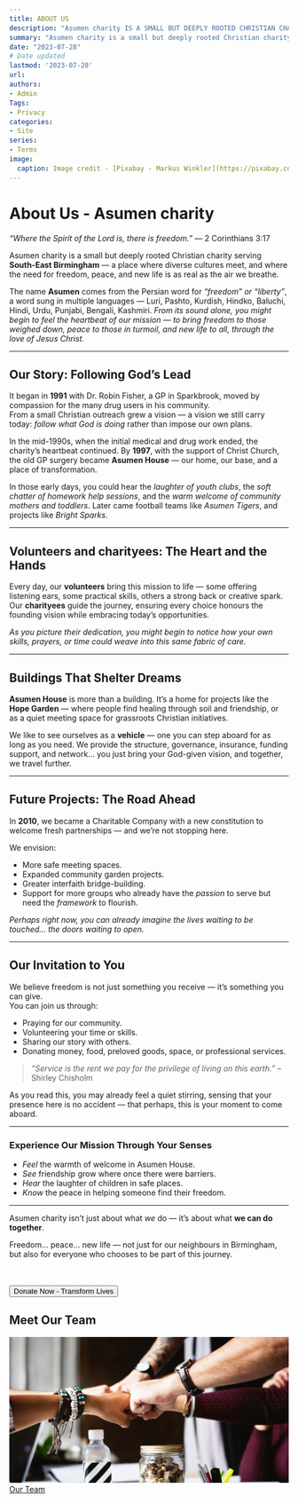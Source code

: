 ```yaml
---
title: ABOUT US
description: "Asumen charity IS A SMALL BUT DEEPLY ROOTED CHRISTIAN CHARITY."
summary: "Asumen charity is a small but deeply rooted Christian charity."
date: "2023-07-28"
# Date updated
lastmod: '2023-07-28'
url: 
authors: 
- Admin
Tags: 
- Privacy
categories: 
- Site
series: 
- Terms
image:
  caption: Image credit - [Pixabay - Markus Winkler](https://pixabay.com/photos/privacy-policy-dsgvo-5243225/)
---
```

# **About Us - Asumen charity** 
        
*“Where the Spirit of the Lord is, there is freedom.”* — 2 Corinthians 3:17  

Asumen charity is a small but deeply rooted Christian charity serving **South-East Birmingham** — a place where diverse cultures meet, and where the need for freedom, peace, and new life is as real as the air we breathe.  

The name **Asumen** comes from the Persian word for *“freedom” or “liberty”*, a word sung in multiple languages — Luri, Pashto, Kurdish, Hindko, Baluchi, Hindi, Urdu, Punjabi, Bengali, Kashmiri. *From its sound alone, you might begin to feel the heartbeat of our mission — to bring freedom to those weighed down, peace to those in turmoil, and new life to all, through the love of Jesus Christ.*        

---

## **Our Story: Following God’s Lead**
        
It began in **1991** with Dr. Robin Fisher, a GP in Sparkbrook, moved by compassion for the many drug users in his community.  
From a small Christian outreach grew a vision — a vision we still carry today: *follow what God is doing* rather than impose our own plans.  
        
In the mid-1990s, when the initial medical and drug work ended, the charity’s heartbeat continued. By **1997**, with the support of Christ Church, the old GP surgery became **Asumen House** — our home, our base, and a place of transformation.
        
In those early days, you could hear the *laughter of youth clubs*, the *soft chatter of homework help sessions*, and the *warm welcome of community mothers and toddlers*. Later came football teams like *Asumen Tigers*, and projects like *Bright Sparks*.  
        
---
        
## **Volunteers and charityees: The Heart and the Hands**
        
Every day, our **volunteers** bring this mission to life — some offering listening ears, some practical skills, others a strong back or creative spark. Our **charityees** guide the journey, ensuring every choice honours the founding vision while embracing today’s opportunities.
        
*As you picture their dedication, you might begin to notice how your own skills, prayers, or time could weave into this same fabric of care.*
        
---
        
## **Buildings That Shelter Dreams**
        
**Asumen House** is more than a building. It’s a home for projects like the **Hope Garden** — where people find healing through soil and friendship, or as a quiet meeting space for grassroots Christian initiatives.  
        
We like to see ourselves as a **vehicle** — one you can step aboard for as long as you need. We provide the structure, governance, insurance, funding support, and network… you just bring your God-given vision, and together, we travel further.
        
---
        
## **Future Projects: The Road Ahead**
        
In **2010**, we became a Charitable Company with a new constitution to welcome fresh partnerships — and we’re not stopping here.  
        
We envision:
- More safe meeting spaces.
- Expanded community garden projects.  
- Greater interfaith bridge-building.  
- Support for more groups who already have the *passion* to serve but need the *framework* to flourish.  
        
*Perhaps right now, you can already imagine the lives waiting to be touched… the doors waiting to open.*
        
---
        
## **Our Invitation to You**

We believe freedom is not just something you receive — it’s something you can give.  
You can join us through:  
- Praying for our community.  
- Volunteering your time or skills.  
- Sharing our story with others.  
- Donating money, food, preloved goods, space, or professional services.  

> *“Service is the rent we pay for the privilege of living on this earth.”* – Shirley Chisholm
        
As you read this, you may already feel a quiet stirring, sensing that your presence here is no accident — that perhaps, this is your moment to come aboard.
        
---

### **Experience Our Mission Through Your Senses**
- *Feel* the warmth of welcome in Asumen House.  
- *See* friendship grow where once there were barriers.  
- *Hear* the laughter of children in safe places.  
- *Know* the peace in helping someone find their freedom.

---

Asumen charity isn’t just about what *we* do — it’s about what **we can do together**.  

Freedom… peace… new life — not just for our neighbours in Birmingham, but also for everyone who chooses to be part of this journey.
</br></br></br>
<div class="text-center flex items-center justify-center">
<a href="/donate">
<button class="justify-center items-center rounded-full bg-primary-600 dark:bg-primary-900 px-6 py-3 sm:px-8 sm:py-4 text-base sm:text-lg font-semibold sm:font-bold text-white shadow-sm hover:bg-primary-500">
  Donate Now - Transform Lives
</button></a></div>

## Meet Our Team

[![Asumen charity Team](team.jpg)](/people)
[Our Team](/people)

